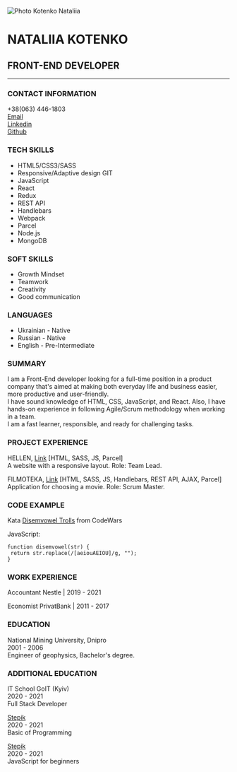 ![](/rsschool-cv/images/photo.png "Photo Kotenko Nataliia")

# NATALIIA KOTENKO

## FRONT-END DEVELOPER

---

### CONTACT INFORMATION

+38(063) 446-1803
\
[Email](kotenkonata8@gmail.com)
\
[Linkedin](https://www.linkedin.com/in/natalia-kotenko-538219a4/)
\
[Github](https://github.com/KotenkoNata)

### TECH SKILLS

- HTML5/CSS3/SASS
- Responsive/Adaptive design GIT
- JavaScript
- React
- Redux
- REST API
- Handlebars
- Webpack
- Parcel
- Node.js
- MongoDB

### SOFT SKILLS

- Growth Mindset
- Teamwork
- Creativity
- Good communication

### LANGUAGES

- Ukrainian - Native
- Russian - Native
- English - Pre-Intermediate

### SUMMARY

I am a Front-End developer looking for a full-time position in a
product company that's aimed at making both everyday life and
business easier, more productive and user-friendly.
\
I have sound
knowledge of HTML, CSS, JavaScript, and React. Also, I have
hands-on experience in following Agile/Scrum methodology when
working in a team.
\
I am a fast learner, responsible, and ready for
challenging tasks.

### PROJECT EXPERIENCE

HELLEN, [Link](https://projectteam18.github.io/parcel-project-template/) [HTML, SASS, JS, Parcel]
\
A website with a responsive layout. Role: Team Lead.

FILMOTEKA, [Link](https://dmytro-kostiuk.github.io/Filmoteka/) [HTML, SASS, JS, Handlebars, REST
API, AJAX, Parcel]
\
Application for choosing a movie. Role: Scrum Master.

### CODE EXAMPLE

Kata [Disemvowel Trolls](https://www.codewars.com/kata/52fba66badcd10859f00097e) from CodeWars

JavaScript:

```
function disemvowel(str) {
 return str.replace(/[aeiouAEIOU]/g, "");
}
```

### WORK EXPERIENCE

Accountant
Nestle | 2019 - 2021

Economist
PrivatBank | 2011 - 2017

### EDUCATION

National Mining University, Dnipro
\
2001 - 2006
\
Engineer of geophysics, Bachelor's degree.

### ADDITIONAL EDUCATION

IT School GoIT (Kyiv)
\
2020 - 2021
\
Full Stack Developer

[Stepik](https://stepik.org/course/5482/syllabus)
\
2020 - 2021
\
Basic of Programming

[Stepik](https://stepik.org/course/2223/syllabus)
\
2020 - 2021
\
JavaScript for beginners
